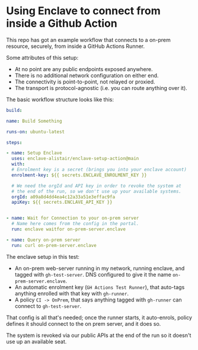 # Using Enclave to connect from inside a Github Action

This repo has got an example workflow that connects to a on-prem resource, securely, 
from inside a GitHub Actions Runner.

Some attributes of this setup:

- At no point are any public endpoints exposed anywhere.
- There is no additional network configuration on either end.
- The connectivity is point-to-point, not relayed or proxied.
- The transport is protocol-agnostic (i.e. you can route anything over it).

The basic workflow structure looks like this:

```yaml
build:

name: Build Something

runs-on: ubuntu-latest

steps:

- name: Setup Enclave
  uses: enclave-alistair/enclave-setup-action@main
  with:
  # Enrolment key is a secret (brings you into your enclave account)
  enrolment-key: ${{ secrets.ENCLAVE_ENROLMENT_KEY }}

  # We need the orgId and API key in order to revoke the system at 
  # the end of the run, so we don't use up your available systems.
  orgId: a09a8d4dd4ea4c12a33a51e3effac9fa
  apiKey: ${{ secrets.ENCLAVE_API_KEY }}


- name: Wait for Connection to your on-prem server 
  # Name here comes from the config in the portal.
  run: enclave waitfor on-prem-server.enclave

- name: Query on-prem server
  run: curl on-prem-server.enclave

```

The enclave setup in this test:

- An on-prem web-server running in my network, running enclave, and tagged with `gh-test-server`.  DNS configured to give it the name `on-prem-server.enclave`.
- An automatic enrolment key (`GH Actions Test Runner`), that auto-tags anything enrolled with that key with `gh-runner`.
- A policy `CI -> OnPrem`, that says anything tagged with `gh-runner` can connect to `gh-test-server`.

That config is all that's needed; once the runner starts, it auto-enrols, policy defines it should connect to the on prem server, and it does so.

The system is revoked via our public APIs at the end of the run so it doesn't use up an available seat.
